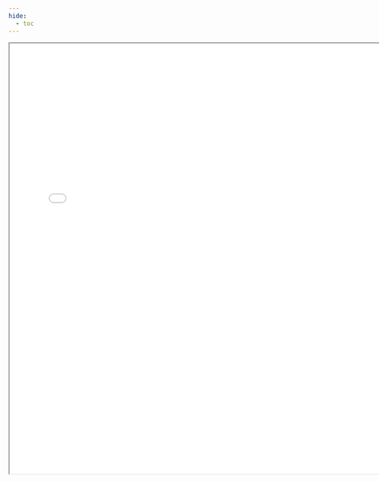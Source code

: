 ```yaml
---
hide:
  - toc
---
```


<div>
  <iframe id="inlineFrameManual"
      title="Inline Frame Manual"
      width="150%"
      height="850"
      src="/how-to/cwpp.pdf">
  </iframe>
</div>
